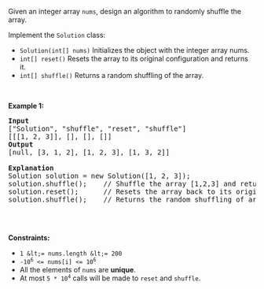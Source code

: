 Given an integer array `` nums ``, design an algorithm to randomly shuffle the array.

Implement the `` Solution `` class:

*   `` Solution(int[] nums) `` Initializes the object with the integer array nums.
*   `` int[] reset() `` Resets the array to its original configuration and returns it.
*   `` int[] shuffle() `` Returns a random shuffling of the array.

&nbsp;

__Example 1:__

<pre>
<strong>Input</strong>
["Solution", "shuffle", "reset", "shuffle"]
[[[1, 2, 3]], [], [], []]
<strong>Output</strong>
[null, [3, 1, 2], [1, 2, 3], [1, 3, 2]]

<strong>Explanation</strong>
Solution solution = new Solution([1, 2, 3]);
solution.shuffle();    // Shuffle the array [1,2,3] and return its result. Any permutation of [1,2,3] must be equally likely to be returned. Example: return [3, 1, 2]
solution.reset();      // Resets the array back to its original configuration [1,2,3]. Return [1, 2, 3]
solution.shuffle();    // Returns the random shuffling of array [1,2,3]. Example: return [1, 3, 2]

</pre>

&nbsp;

__Constraints:__

*   `` 1 &lt;= nums.length &lt;= 200 ``
*   <code>-10<sup>6</sup> &lt;= nums[i] &lt;= 10<sup>6</sup></code>
*   All the elements of `` nums `` are __unique__.
*   At most <code>5 * 10<sup>4</sup></code> calls will be made to `` reset `` and `` shuffle ``.